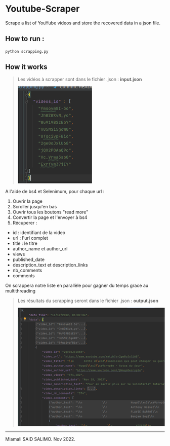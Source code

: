 # Youtube-Scraper

Scrape a list of YouYube videos and store the recovered data in a json file.

## How to run :

`python scrapping.py`

## How it works

> Les vidéos à scrapper sont dans le fichier .json : **input.json**
>
> ![](images/Screenshot%20from%202022-11-17%2003-12-24.png)
>
A l'aide de bs4 et Selenimum, pour chaque url :

1. Ouvrir la page
2. Scroller jusqu'en bas
3. Ouvrir tous les boutons "read more"
4. Convertir la page et l'envoyer à bs4
5. Récuperer :

- id : identifiant de la video
- url : l'url complet
- title : le titre
- author_name et author_url
- views
- published_date
- description_text et description_links
- nb_comments
- comments

On scrappera notre liste en parallèle pour gagner du temps grace au multithreading


> Les résultats du scrapping seront dans le fichier .json : **output.json**
>
> ![](images/Screenshot%20from%202022-11-17%2003-13-37.png)


---
Mlamali SAID SALIMO. Nov 2022.


